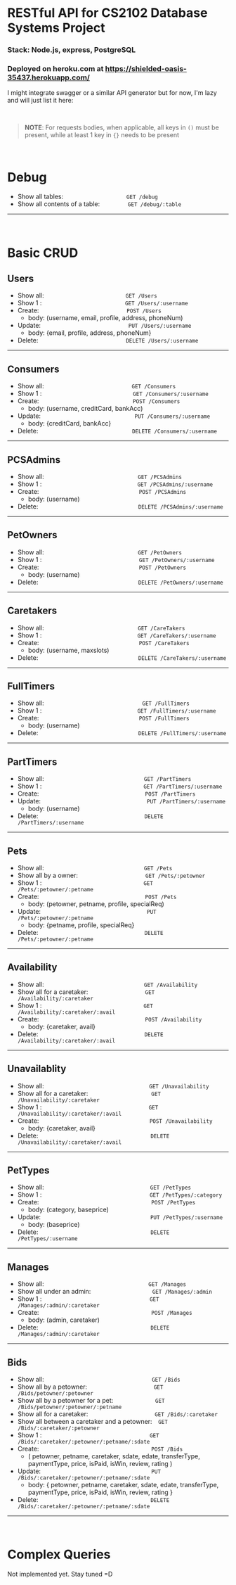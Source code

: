 # RESTful API for CS2102 Database Systems Project

### Stack: Node.js, express, PostgreSQL

### Deployed on heroku.com at https://shielded-oasis-35437.herokuapp.com/

I might integrate swagger or a similar API generator but for now, I'm lazy and will just list it here:

&nbsp;

> **NOTE**: For requests bodies, when applicable, all keys in `()` must be present, while at least 1 key in `{}` needs to be present

&nbsp;

# Debug

- Show all tables:           `GET /debug`
- Show all contents of a table:       `GET /debug/:table`

--------------------------------------------------------------------------------------------
&nbsp;

# Basic CRUD


## Users

- Show all:              `GET /Users`
- Show 1 :                `GET /Users/:username`
- Create:               `POST /Users`
    - body: (username, email, profile, address, phoneNum)
- Update:               `PUT /Users/:username`
    - body: {email, profile, address, phoneNum}
- Delete:               `DELETE /Users/:username`

--------------------------------------------------------------------------------------------

## Consumers

- Show all:               `GET /Consumers`
- Show 1 :                 `GET /Consumers/:username`
- Create:                `POST /Consumers`
    - body: (username, creditCard, bankAcc)
- Update:                `PUT /Consumers/:username`
    - body: {creditCard, bankAcc}
- Delete:                 `DELETE /Consumers/:username`

--------------------------------------------------------------------------------------------

## PCSAdmins

- Show all:                `GET /PCSAdmins`
- Show 1 :                  `GET /PCSAdmins/:username`
- Create:                 `POST /PCSAdmins`
    - body: (username)
- Delete:                 `DELETE /PCSAdmins/:username`

--------------------------------------------------------------------------------------------

## PetOwners

- Show all:                `GET /PetOwners`
- Show 1 :                  `GET /PetOwners/:username`
- Create:                 `POST /PetOwners`
    - body: (username)
- Delete:                 `DELETE /PetOwners/:username`

--------------------------------------------------------------------------------------------

## Caretakers

- Show all:                `GET /CareTakers`
- Show 1 :                  `GET /CareTakers/:username`
- Create:                 `POST /CareTakers`
    - body: (username, maxslots)
- Delete:                 `DELETE /CareTakers/:username`

--------------------------------------------------------------------------------------------

## FullTimers

- Show all:                `GET /FullTimers`
- Show 1 :                  `GET /FullTimers/:username`
- Create:                 `POST /FullTimers`
    - body: (username)
- Delete:                 `DELETE /FullTimers/:username`

--------------------------------------------------------------------------------------------

## PartTimers

- Show all:                 `GET /PartTimers`
- Show 1 :                   `GET /PartTimers/:username`
- Create:                  `POST /PartTimers`
- Update:                  `PUT /PartTimers/:username`
    - body: (username)
- Delete:                  `DELETE /PartTimers/:username`

--------------------------------------------------------------------------------------------

## Pets

- Show all:                 `GET /Pets`
- Show all by a owner:           `GET /Pets/:petowner`
- Show 1 :                   `GET /Pets/:petowner/:petname`
- Create:                  `POST /Pets`
    - body: (petowner, petname, profile, specialReq)
- Update:                  `PUT /Pets/:petowner/:petname`
    - body: {petname, profile, specialReq}
- Delete:                  `DELETE /Pets/:petowner/:petname`

--------------------------------------------------------------------------------------------

## Availability

- Show all:                 `GET /Availability`
- Show all for a caretaker:          `GET /Availability/:caretaker`
- Show 1 :                   `GET /Availability/:caretaker/:avail`
- Create:                  `POST /Availability`
    - body: {caretaker, avail}
- Delete:                  `DELETE /Availability/:caretaker/:avail`

--------------------------------------------------------------------------------------------

## Unavailablity

- Show all:                    `GET /Unavailability`
- Show all for a caretaker:           `GET /Unavailability/:caretaker`
- Show 1 :                      `GET /Unavailability/:caretaker/:avail`
- Create:                  `POST /Unavailability`
    - body: {caretaker, avail}
- Delete:                   `DELETE /Unavailability/:caretaker/:avail`

--------------------------------------------------------------------------------------------

## PetTypes

- Show all:                  `GET /PetTypes`
- Show 1 :                    `GET /PetTypes/:category`
- Create:                   `POST /PetTypes`
    - body: (category, baseprice)
- Update:                    `PUT /PetTypes/:username`
    - body: (baseprice)
- Delete:                   `DELETE /PetTypes/:username`

--------------------------------------------------------------------------------------------

## Manages

- Show all:                 `GET /Manages`
- Show all under an admin:          `GET /Manages/:admin`
- Show 1 :                   `GET /Manages/:admin/:caretaker`
- Create:                   `POST /Manages`
    - body: (admin, caretaker)
- Delete:                   `DELETE /Manages/:admin/:caretaker`

--------------------------------------------------------------------------------------------

## Bids

- Show all:                   `GET /Bids`
- Show all by a petowner:              `GET /Bids/petowner/:petowner`
- Show all by a petowner for a pet:           `GET /Bids/petowner/:petowner/:petname`
- Show all for a caretaker:                  `GET /Bids/:caretaker`
- Show all between a caretaker and a petowner: `GET /Bids/:caretaker/:petowner`
- Show 1 :                    `GET /Bids/:caretaker/:petowner/:petname/:sdate`
- Create:                   `POST /Bids`
    - (
      petowner, 
      petname, 
      caretaker, 
      sdate,
      edate,
      transferType, 
      paymentType,
      price,
      isPaid,
      isWin,
      review, 
      rating
    )
- Update:                  `PUT /Bids/:caretaker/:petowner/:petname/:sdate`
    - body: {
      petowner, 
      petname, 
      caretaker, 
      sdate,
      edate,
      transferType, 
      paymentType,
      price,
      isPaid,
      isWin,
      review, 
      rating
    }
- Delete:                   `DELETE /Bids/:caretaker/:petowner/:petname/:sdate`


--------------------------------------------------------------------------------------------
&nbsp;

# Complex Queries

Not implemented yet. Stay tuned =D
